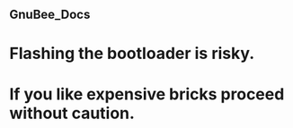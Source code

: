## GnuBee_Docs

# Flashing the bootloader is risky.

# If you like expensive bricks proceed without caution.
